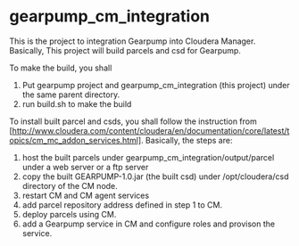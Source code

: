 # gearpump_cm_integration

This is the project to integration Gearpump into Cloudera Manager. Basically, This project will build parcels and csd for Gearpump.

To make the build, you shall
1. Put gearpump project and gearpump_cm_integration (this project) under the same parent directory.
2. run build.sh to make the build

To install built parcel and csds, you shall follow the instruction from [http://www.cloudera.com/content/cloudera/en/documentation/core/latest/topics/cm_mc_addon_services.html].
Basically, the steps are:
1. host the built parcels under gearpump_cm_integration/output/parcel under a web server or a ftp server
2. copy the built GEARPUMP-1.0.jar (the built csd) under /opt/cloudera/csd directory of the CM node. 
3. restart CM and CM agent services
4. add parcel repository address defined in step 1 to CM.
5. deploy parcels using CM.
6. add a Gearpump service in CM and configure roles and provison the service.
